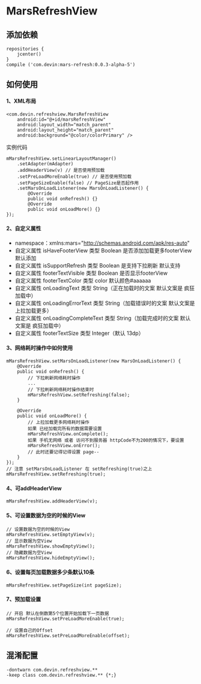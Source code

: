 # MarsRefreshView
## 添加依赖

```
repositories {
    jcenter()
}
compile ('com.devin:mars-refresh:0.0.3-alpha-5')
```
## 如何使用
#### 1、XML布局
```
<com.devin.refreshview.MarsRefreshView
    android:id="@+id/marsRefreshView"
    android:layout_width="match_parent"
    android:layout_height="match_parent"
    android:background="@color/colorPrimary" />
```
实例代码

```
mMarsRefreshView.setLinearLayoutManager()
    .setAdapter(mAdapter)
    .addHeaderView(v) // 是否使用预加载
    .setPreLoadMoreEnable(true) // 是否使用预加载
    .setPageSizeEnable(false) // PageSize是否起作用
    .setMarsOnLoadListener(new MarsOnLoadListener() {
        @Override
        public void onRefresh() {}
        @Override
        public void onLoadMore() {}
});
```
#### 2、自定义属性
* namespace：xmlns:mars="http://schemas.android.com/apk/res-auto"
* 自定义属性 isHaveFooterView 类型 Boolean 是否添加加载更多footerView 默认添加
* 自定义属性 isSupportRefresh 类型 Boolean 是支持下拉刷新 默认支持
* 自定义属性 footerTextVisible 类型 Boolean 是否显示footerView
* 自定义属性 footerTextColor 类型 color 默认颜色#aaaaaa
* 自定义属性 onLoadingText 类型 String（正在加载时的文案 默认文案是 疯狂加载中）
* 自定义属性 onLoadingErrorText 类型 String（加载错误时的文案 默认文案是 上拉加载更多）
* 自定义属性 onLoadingCompleteText 类型 String（加载完成时的文案 默认文案是 疯狂加载中）
* 自定义属性 footerTextSize 类型 Integer（默认 13dp）

#### 3、网络耗时操作中如何使用

```
mMarsRefreshView.setMarsOnLoadListener(new MarsOnLoadListener() {
    @Override
    public void onRefresh() {
        // 下拉刷新网络耗时操作
        ...
        // 下拉刷新网络耗时操作结束时
        mMarsRefreshView.setRefreshing(false);
    }

    @Override
    public void onLoadMore() {
        // 上拉加载更多网络耗时操作
        如果 已经加载完所有的数据需要设置
        mMarsRefreshView.onComplete();
        如果 手机无网络 或者 访问不到服务器 httpCode不为200的情况下，要设置
        mMarsRefreshView.onError();
        // 此时还要记得记得设置 page--
    }
});
// 注意 setMarsOnLoadListener 在 setRefreshing(true)之上
mMarsRefreshView.setRefreshing(true);
```
#### 4、可addHeaderView

```
mMarsRefreshView.addHeaderView(v);
```
#### 5、可设置数据为空的时候的View
```
// 设置数据为空的时候的View
mMarsRefreshView.setEmptyView(v);
// 显示数据为空View
mMarsRefreshView.showEmptyView();
// 隐藏数据为空View
mMarsRefreshView.hideEmptyView();
```
#### 6、设置每页加载数据多少条默认10条
```
mMarsRefreshView.setPageSize(int pageSize);
```
#### 7、预加载设置
```
// 开启 默认在倒数第5个位置开始加载下一页数据
mMarsRefreshView.setPreLoadMoreEnable(true);

// 设置自己的Offset
mMarsRefreshView.setPreLoadMoreEnable(offset);
```
## 混淆配置

```
-dontwarn com.devin.refreshview.**
-keep class com.devin.refreshview.** {*;}
```


